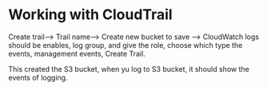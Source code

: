 # Working with CloudTrail

Create trail--> Trail name--> Create new bucket to save --> CloudWatch logs should be enables, log group, and give the role, choose which type the events, management events, Create Trail.

This created the S3 bucket, when yu log to S3 bucket, it should show the events of logging. 